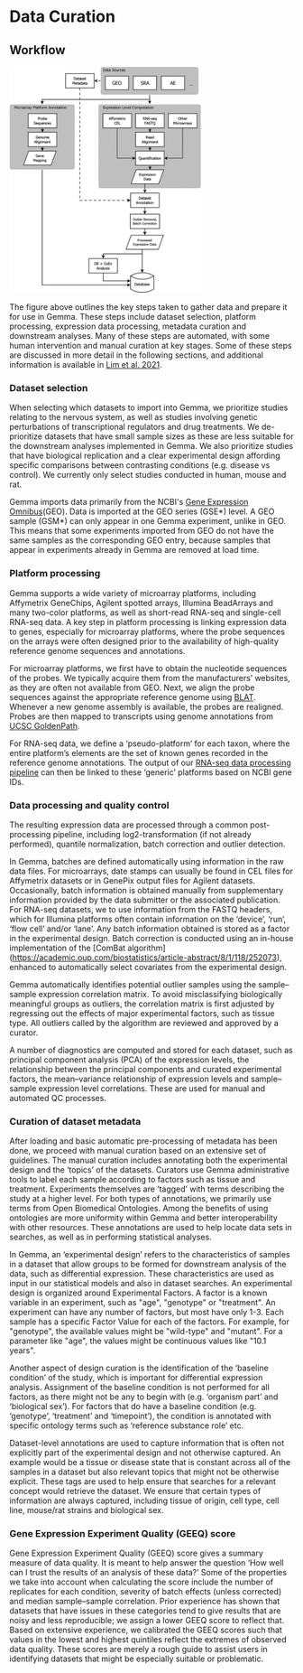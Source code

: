 # Data Curation

## Workflow

<img src="/assets/img/gemma-workflow.jpg" height="400" width="auto" alt="Gemma workflow"/>

The figure above outlines the key steps taken to gather data and prepare it for use in Gemma. These steps include dataset selection, platform processing, expression data processing, metadata curation and downstream analyses. Many of these steps are automated, with some human intervention and manual curation at key stages. Some of these steps are discussed in more detail in the following sections, and additional information is available in [Lim et al. 2021](https://pubmed.ncbi.nlm.nih.gov/33599246/).

### Dataset selection
When selecting which datasets to import into Gemma, we prioritize studies relating to the nervous system, as well as studies involving genetic perturbations of transcriptional regulators and drug treatments. We de-prioritize datasets that have small sample sizes as these are less suitable for the downstream analyses implemented in Gemma. We also prioritize studies that have biological replication and a clear experimental design affording specific comparisons between contrasting conditions (e.g. disease vs control). We currently only select studies conducted in human, mouse and rat.

Gemma imports data primarily from the NCBI's [Gene Expression Omnibus](https://www.ncbi.nlm.nih.gov/geo/)(GEO). Data is imported at the GEO series (GSE*) level. A GEO sample (GSM*) can only appear in one Gemma experiment, unlike in GEO. This means that some experiments imported from GEO do not have the same samples as the corresponding GEO entry, because samples that appear in experiments already in Gemma are removed at load time. 

### Platform processing
Gemma supports a wide variety of microarray platforms, including Affymetrix GeneChips, Agilent spotted arrays, Illumina BeadArrays and many two-color platforms, as well as short-read RNA-seq and single-cell RNA-seq data. A key step in platform processing is linking expression data to genes, especially for microarray platforms, where the probe sequences on the arrays were often designed prior to the availability of high-quality reference genome sequences and annotations. 

For microarray platforms, we first have to obtain the nucleotide sequences of the probes. We typically acquire them from the manufacturers’ websites, as they are often not available from GEO. Next, we align the probe sequences against the appropriate reference genome using [BLAT](https://genome.cshlp.org/content/12/4/656.long). Whenever a new genome assembly is available, the probes are realigned. Probes are then mapped to transcripts using genome annotations from [UCSC GoldenPath](https://genome.ucsc.edu/). 

For RNA-seq data, we define a ‘pseudo-platform’ for each taxon, where the entire platform’s elements are the set of known genes recorded in the reference genome annotations. The output of our [RNA-seq data processing pipeline](rnaseq.md) can then be linked to these ‘generic’ platforms based on NCBI gene IDs.

### Data processing and quality control

The resulting expression data are processed through a common post-processing pipeline, including log2-transformation (if not already performed),  quantile normalization, batch correction and outlier detection.

In Gemma, batches are defined automatically using information in the raw data files. For microarrays, date stamps can usually be found in CEL files for Affymetrix datasets or in GenePix output files for Agilent datasets. Occasionally, batch information is obtained manually from supplementary information provided by the data submitter or the associated publication. For RNA-seq datasets, we to use information from the FASTQ headers, which for Illumina platforms often contain information on the ‘device’, ‘run’, ‘flow cell’ and/or ‘lane’. Any batch information obtained is stored as a factor in the experimental design. Batch correction is conducted using an in-house implementation of the [ComBat algorithm] (https://academic.oup.com/biostatistics/article-abstract/8/1/118/252073), enhanced to automatically select covariates from the experimental design.

Gemma automatically identifies potential outlier samples using the sample–sample expression  correlation matrix. To avoid misclassifying biologically meaningful groups as outliers, the correlation matrix is first adjusted by regressing out the effects of major experimental factors, such as tissue type. All outliers called by the algorithm are reviewed and approved by a curator. 

A number of diagnostics are computed and stored for each dataset, such as principal component analysis (PCA) of the expression levels, the relationship between the principal components and curated experimental factors, the mean–variance relationship of expression levels and sample–sample expression level correlations. These are used for manual and automated QC processes.

### Curation of dataset metadata

After loading and basic automatic pre-processing of metadata has been done, we proceed with manual curation based on an extensive set of guidelines. The manual curation includes annotating both the experimental design and the ‘topics’ of the datasets. Curators use Gemma administrative tools to label each sample according to factors such as tissue and treatment. Experiments themselves are ‘tagged’ with terms describing the study at a higher level. For both types of annotations, we primarily use terms from Open Biomedical Ontologies. Among the benefits of using ontologies are more uniformity within Gemma and better interoperability with other resources.  These annotations are used to help locate data sets in searches, as well as in performing statistical analyses. 

In Gemma, an ‘experimental design’ refers to the characteristics of samples in a dataset that allow groups to be formed for downstream analysis of the data, such as differential expression. These characteristics are used as input in our statistical models and also in dataset searches. An experimental design is organized around Experimental Factors. A factor is a known variable in an experiment, such as "age", "genotype" or "treatment". An experiment can have any number of factors, but most have only 1-3. Each sample has a specific Factor Value for each of the factors. For example, for "genotype", the available values might be "wild-type" and "mutant". For a parameter like "age", the values might be continuous values like "10.1 years".

Another aspect of design curation is the identification of the ‘baseline condition’ of the study, which is important for differential expression analysis. Assignment of the baseline condition is not performed for all factors, as there might not be any to begin with (e.g. ‘organism part’ and ‘biological sex’). For factors that do have a baseline condition (e.g. ‘genotype’, ‘treatment’ and ‘timepoint’), the condition is annotated with specific ontology terms such as ‘reference substance role’ etc. 

Dataset-level annotations are used to capture information that is often not explicitly part of the experimental design and not otherwise captured. An example would be a tissue or disease state that is constant across all of the samples in a dataset but also relevant topics that might not be otherwise explicit. These tags are used to help ensure that searches for a relevant concept would retrieve the dataset. We ensure that certain types of information are always captured, including tissue of origin, cell type, cell line, mouse/rat strains and biological sex.

### Gene Expression Experiment Quality (GEEQ) score
Gene Expression Experiment Quality (GEEQ) score gives a summary measure of data quality. It is meant to help answer the question ‘How well can I trust the results of an analysis of these data?’ Some of the properties we take into account when calculating the score include the number of replicates for each condition, severity of batch effects (unless corrected) and median sample–sample correlation. Prior experience has shown that datasets that have issues in these categories tend to give results that are noisy and less reproducible; we assign a lower GEEQ score to reflect that. Based on extensive experience, we calibrated the GEEQ scores such that values in the lowest and highest quintiles reflect the extremes of observed data quality. These scores are merely a rough guide to assist users in identifying datasets that might be especially suitable or problematic.
